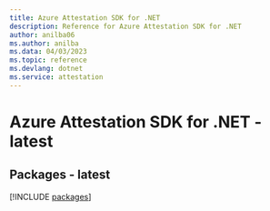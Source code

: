 ```yaml
---
title: Azure Attestation SDK for .NET
description: Reference for Azure Attestation SDK for .NET
author: anilba06
ms.author: anilba
ms.data: 04/03/2023
ms.topic: reference
ms.devlang: dotnet
ms.service: attestation
---
```

# Azure Attestation SDK for .NET - latest
## Packages - latest
[!INCLUDE [packages](attestation-index.md)]